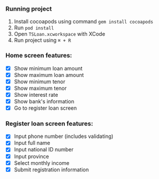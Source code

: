 ### Running project

1. Install cocoapods using command `gem install cocoapods`
2. Run `pod install`
3. Open `TSLoan.xcworkspace` with XCode
4. Run project using `⌘ + R`

### Home screen features:

- [x] Show minimum loan amount
- [x] Show maximum loan amount
- [x] Show minimum tenor
- [x] Show maximum tenor
- [x] Show interest rate
- [x] Show bank's information
- [x] Go to register loan screen

### Register loan screen features:

- [x] Input phone number (includes validating)
- [x] Input full name
- [x] Input national ID number
- [x] Input province
- [x] Select monthly income
- [x] Submit registration information
